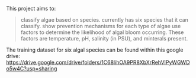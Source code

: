 This project aims to: 
> classify algae based on species. currently has six species that it can classify.
> show prevention mechanisms for each type of algae
> use factors to determine the likelihood of algal bloom occurring. These factors are temperature, pH, salinity (in PSU), and minterals present.


The training dataset for six algal species can be found within this google drive: https://drive.google.com/drive/folders/1C68lihOA9PR8XbXrRehVIPyWGWDo5w4C?usp=sharing 
